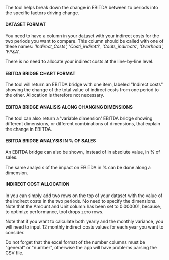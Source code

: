 The tool helps break down the change in EBITDA between to periods into the specific factors driving change.

#### DATASET FORMAT

You need to have a column in your dataset with your indirect costs for the two periods you want to compare. This column should be called with one of these names: *'Indirect_Costs', 'Costi_indiretti', 'Coûts_indirects', 'Overhead', 'FP&A'.*

There is no need to allocate your indirect costs at the line-by-line level. 

#### EBITDA BRIDGE CHART FORMAT

The tool will return an EBITDA bridge with one item, labeled "Indirect costs" showing the change of the total value of indirect costs from one period to the other.  Allocation is therefore not necessary. 

#### EBITDA BRIDGE ANALISIS ALONG CHANGING DIMENSIONS

The tool can also return a 'variable dimension' EBITDA bridge showing different dimensions, or different combinations of dimensions, that explain the change in EBITDA. 

#### EBITDA BRIDGE ANALYSIS IN % OF SALES

An EBITDA bridge can also be shown, instead of in absolute value, in % of sales.

The same analysis of the impact on EBITDA in % can be done along a dimension.  

#### INDIRECT COST ALLOCATION

In you can simply add two rows on the top of your dataset with the value of the indirect costs in the two periods. No need to specify the dimensions. Note that the Amount and Unit column has been set to 0.000001, because, to optimize performance, tool drops zero rows.

Note that if you want to calculate both yearly and the monthly variance, you will need to input 12 monthly indirect costs values for each year you want to consider.  

Do not forget that the excel format of the number columns must be "general" or "number", otherwise the app will have problems parsing the CSV file.
